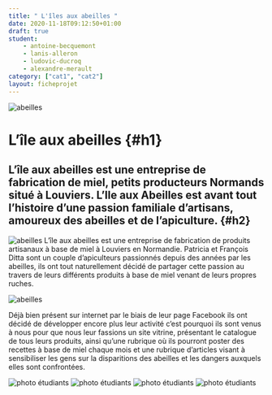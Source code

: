 ```yaml
---
title: " L'îles aux abeilles "
date: 2020-11-18T09:12:50+01:00
draft: true
student:
    - antoine-becquemont
    - lanis-alleron
    - ludovic-ducroq
    - alexandre-merault
category: ["cat1", "cat2"]   
layout: ficheprojet
---
```


![abeilles ](/imagesprojets/L-ile-aux-abeilles/images/abeilles01.png#firstimg)

# L’île aux abeilles {#h1}

## L’île aux abeilles est une entreprise de fabrication de miel, petits producteurs Normands situé à Louviers. L’Ile aux Abeilles est avant tout l’histoire d’une passion familiale d’artisans, amoureux des abeilles et de l’apiculture. {#h2}


![abeilles](/imagesprojets/L-ile-aux-abeilles/images/abeilles02.png#secondimg)
L’île aux abeilles est une entreprise de fabrication de produits artisanaux à base de miel à Louviers en Normandie. Patricia et François Ditta sont un couple d’apiculteurs passionnés depuis des années par les abeilles, ils ont tout naturellement décidé de partager cette passion au travers de leurs différents produits à base de miel venant de leurs propres ruches.

![abeilles](/imagesprojets/L-ile-aux-abeilles/images/abeilles03.png#thirdimg)

Déjà bien présent sur internet par le biais de leur page Facebook ils ont décidé de développer encore plus leur activité c’est pourquoi ils sont venus à nous pour que nous leur fassions un site vitrine, présentant le catalogue de tous leurs produits, ainsi qu’une rubrique où ils pourront poster des recettes à base de miel chaque mois et une rubrique d’articles visant à sensibiliser les gens sur la disparitions des abeilles et les dangers auxquels elles sont confrontées.


![photo étudiants](/imagesprojets/L-ile-aux-abeilles/participants/alexandremeraultd.png#center)
![photo étudiants](/imagesprojets/L-ile-aux-abeilles/participants/antoinebecquemontm.png#center)
![photo étudiants](/imagesprojets/L-ile-aux-abeilles/participants/ianisalleronwd.png#center)
![photo étudiants](/imagesprojets/L-ile-aux-abeilles/participants/ludovicducroqwd.png#center)